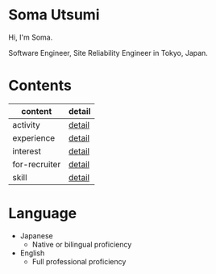 # Soma Utsumi

Hi, I'm Soma.

Software Engineer, Site Reliability Engineer in Tokyo, Japan.

# Contents

| content       | detail                                                                          |
| ------------- | ------------------------------------------------------------------------------- |
| activity      | [detail](https://github.com/soma00333/resume/blob/main/activity/README.md)      |
| experience    | [detail](https://github.com/soma00333/resume/blob/main/experience/README.md)    |
| interest      | [detail](https://github.com/soma00333/resume/blob/main/interest/README.md)      |
| for-recruiter | [detail](https://github.com/soma00333/resume/blob/main/for-recruiter/README.md) |
| skill         | [detail](https://github.com/soma00333/resume/blob/main/skill/README.md)         |

# Language
- Japanese
  - Native or bilingual proficiency
- English
  - Full professional proficiency